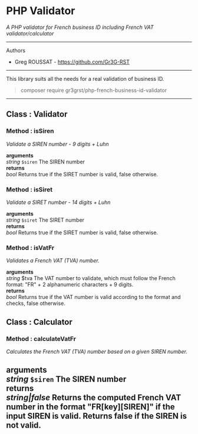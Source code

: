 # PHP Validator #
*A PHP validator for French business ID including French VAT validator/calculator*


----------


Authors
- Greg ROUSSAT - https://github.com/Gr3G-RST


----------


This library suits all the needs for a real validation of business ID. 

> composer require gr3grst/php-french-business-id-validator

----------

## Class : Validator

### Method : isSiren
*Validate a SIREN number - 9 digits + Luhn*

**arguments**\
*string* `$siren` The SIREN number \
**returns**\
*bool* Returns true if the SIRET number is valid, false otherwise. 

### Method : isSiret
*Validate a SIRET number - 14 digits + Luhn*

**arguments**\
*string* `$siret` The SIRET number \
**returns**\
*bool* Returns true if the SIRET number is valid, false otherwise.

### Method : isVatFr
*Validates a French VAT (TVA) number.*

**arguments**\
*string* $tva The VAT number to validate, which must follow the French format: "FR" + 2 alphanumeric characters + 9 digits. \
**returns**\
*bool* Returns true if the VAT number is valid according to the format and checks, false otherwise.

## Class : Calculator

### Method : calculateVatFr
*Calculates the French VAT (TVA) number based on a given SIREN number.* 

**arguments**\
*string* `$siren` The SIREN number \
**returns**\
*string|false* Returns the computed French VAT number in the format "FR[key][SIREN]" if the input SIREN is valid. Returns false if the SIREN is not valid.
---

